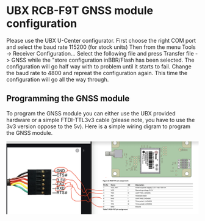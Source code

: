 # UBX RCB-F9T GNSS module configuration

Please use the UBX U-Center configurator.
First choose the right COM port and select the baud rate 115200 (for stock units)
Then from the menu Tools -> Receiver Configuration... Select the following file and press Transfer file -> GNSS while the "store configuration inBBR/Flash has been selected.
The configuration will go half way with to problem until it starts to fail.
Change the baud rate to 4800 and repreat the configuration again. This time the configuration will go all the way through. 

## Programming the GNSS module

To program the GNSS module you can either use the UBX provided hardware or a simple FTDI-TTL3v3 cable (please note, you have to use the 3v3 version oppose to the 5v). Here is a simple wiring digram to program the GNSS module.

![UBX GNSS simple programmer](prog.png)
